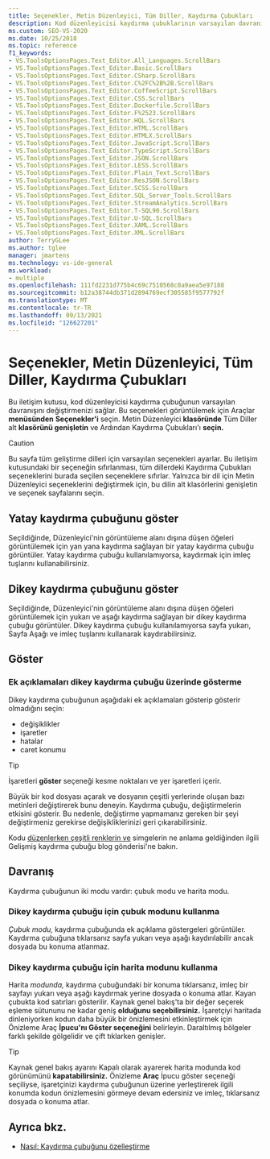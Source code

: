 ```yaml
---
title: Seçenekler, Metin Düzenleyici, Tüm Diller, Kaydırma Çubukları
description: Kod düzenleyicisi kaydırma çubuklarının varsayılan davranışını değiştirmek için Tüm Diller bölümündeki Kaydırma Çubukları sayfasını kullanmayı Visual Studio.
ms.custom: SEO-VS-2020
ms.date: 10/25/2018
ms.topic: reference
f1_keywords:
- VS.ToolsOptionsPages.Text_Editor.All_Languages.ScrollBars
- VS.ToolsOptionsPages.Text_Editor.Basic.ScrollBars
- VS.ToolsOptionsPages.Text_Editor.CSharp.ScrollBars
- VS.ToolsOptionsPages.Text_Editor.C%2FC%2B%2B.ScrollBars
- VS.ToolsOptionsPages.Text_Editor.CoffeeScript.ScrollBars
- VS.ToolsOptionsPages.Text_Editor.CSS.ScrollBars
- VS.ToolsOptionsPages.Text_Editor.Dockerfile.ScrollBars
- VS.ToolsOptionsPages.Text_Editor.F%2523.ScrollBars
- VS.ToolsOptionsPages.Text_Editor.HQL.ScrollBars
- VS.ToolsOptionsPages.Text_Editor.HTML.ScrollBars
- VS.ToolsOptionsPages.Text_Editor.HTMLX.ScrollBars
- VS.ToolsOptionsPages.Text_Editor.JavaScript.ScrollBars
- VS.ToolsOptionsPages.Text_Editor.TypeScript.ScrollBars
- VS.ToolsOptionsPages.Text_Editor.JSON.ScrollBars
- VS.ToolsOptionsPages.Text_Editor.LESS.ScrollBars
- VS.ToolsOptionsPages.Text_Editor.Plain_Text.ScrollBars
- VS.ToolsOptionsPages.Text_Editor.ResJSON.ScrollBars
- VS.ToolsOptionsPages.Text_Editor.SCSS.ScrollBars
- VS.ToolsOptionsPages.Text_Editor.SQL_Server_Tools.ScrollBars
- VS.ToolsOptionsPages.Text_Editor.StreamAnalytics.ScrollBars
- VS.ToolsOptionsPages.Text_Editor.T-SQL90.ScrollBars
- VS.ToolsOptionsPages.Text_Editor.U-SQL.ScrollBars
- VS.ToolsOptionsPages.Text_Editor.XAML.ScrollBars
- VS.ToolsOptionsPages.Text_Editor.XML.ScrollBars
author: TerryGLee
ms.author: tglee
manager: jmartens
ms.technology: vs-ide-general
ms.workload:
- multiple
ms.openlocfilehash: 111fd2231d775b4c69c7510568c8a9aea5e97188
ms.sourcegitcommit: b12a38744db371d2894769ecf305585f9577792f
ms.translationtype: MT
ms.contentlocale: tr-TR
ms.lasthandoff: 09/13/2021
ms.locfileid: "126627201"
---
```

# <a name="options-text-editor-all-languages-scroll-bars"></a>Seçenekler, Metin Düzenleyici, Tüm Diller, Kaydırma Çubukları
Bu iletişim kutusu, kod düzenleyicisi kaydırma çubuğunun varsayılan davranışını değiştirmenizi sağlar. Bu seçenekleri görüntülemek için Araçlar **menüsünden** **Seçenekler'i** seçin. Metin Düzenleyici **klasöründe** Tüm Diller alt **klasörünü genişletin** ve Ardından Kaydırma Çubukları'ı **seçin.**

> [!CAUTION]
> Bu sayfa tüm geliştirme dilleri için varsayılan seçenekleri ayarlar. Bu iletişim kutusundaki bir seçeneğin sıfırlanması, tüm dillerdeki Kaydırma Çubukları seçeneklerini burada seçilen seçeneklere sıfırlar. Yalnızca bir dil için Metin Düzenleyici seçeneklerini değiştirmek için, bu dilin alt klasörlerini genişletin ve seçenek sayfalarını seçin.

## <a name="show-horizontal-scroll-bar"></a>Yatay kaydırma çubuğunu göster

Seçildiğinde, Düzenleyici'nin görüntüleme alanı dışına düşen öğeleri görüntülemek için yan yana kaydırma sağlayan bir yatay kaydırma çubuğu görüntüler. Yatay kaydırma çubuğu kullanılamıyorsa, kaydırmak için imleç tuşlarını kullanabilirsiniz.

## <a name="show-vertical-scroll-bar"></a>Dikey kaydırma çubuğunu göster

Seçildiğinde, Düzenleyici'nin görüntüleme alanı dışına düşen öğeleri görüntülemek için yukarı ve aşağı kaydırma sağlayan bir dikey kaydırma çubuğu görüntüler. Dikey kaydırma çubuğu kullanılamıyorsa sayfa yukarı, Sayfa Aşağı ve imleç tuşlarını kullanarak kaydırabilirsiniz.

## <a name="display"></a>Göster

### <a name="show-annotations-over-vertical-scroll-bar"></a>Ek açıklamaları dikey kaydırma çubuğu üzerinde gösterme

Dikey kaydırma çubuğunun aşağıdaki ek açıklamaları gösterip gösterir olmadığını seçin:

- değişiklikler
- işaretler
- hatalar
- caret konumu

> [!TIP]
> İşaretleri **göster** seçeneği kesme noktaları ve yer işaretleri içerir.

Büyük bir kod dosyası açarak ve dosyanın çeşitli yerlerinde oluşan bazı metinleri değiştirerek bunu deneyin. Kaydırma çubuğu, değiştirmelerin etkisini gösterir. Bu nedenle, değiştirme yapmamanız gereken bir şeyi değiştirmeniz gerekirse değişikliklerinizi geri çıkarabilirsiniz.

Kodu [düzenlerken çeşitli renklerin ve](/archive/blogs/cdnstudents/visual-studio-tips-and-tricks-enhanced-scroll-bar) simgelerin ne anlama geldiğinden ilgili Gelişmiş kaydırma çubuğu blog gönderisi'ne bakın.

## <a name="behavior"></a>Davranış

Kaydırma çubuğunun iki modu vardır: çubuk modu ve harita modu.

### <a name="use-bar-mode-for-vertical-scroll-bar"></a>Dikey kaydırma çubuğu için çubuk modunu kullanma

*Çubuk modu,* kaydırma çubuğunda ek açıklama göstergeleri görüntüler. Kaydırma çubuğuna tıklarsanız sayfa yukarı veya aşağı kaydırılabilir ancak dosyada bu konuma atlanmaz.

### <a name="use-map-mode-for-vertical-scroll-bar"></a>Dikey kaydırma çubuğu için harita modunu kullanma

Harita *modunda,* kaydırma çubuğundaki bir konuma tıklarsanız, imleç bir sayfayı yukarı veya aşağı kaydırmak yerine dosyada o konuma atlar. Kayan çubukta kod satırları gösterilir. Kaynak genel bakış'ta bir değer seçerek eşleme sütununu ne kadar geniş **olduğunu seçebilirsiniz.** İşaretçiyi haritada dinleniyorken kodun daha büyük bir önizlemesini etkinleştirmek için Önizleme Araç **İpucu'nı Göster seçeneğini** belirleyin. Daraltılmış bölgeler farklı şekilde gölgelidir ve çift tıklarken genişler.

> [!TIP]
> Kaynak genel bakış ayarını Kapalı olarak ayarerek harita modunda kod görünümünü **kapatabilirsiniz.**  Önizleme **Araç** İpucu göster seçeneği seçiliyse, işaretçinizi kaydırma çubuğunun üzerine yerleştirerek ilgili konumda kodun önizlemesini görmeye devam edersiniz ve imleç, tıklarsanız dosyada o konuma atlar.

## <a name="see-also"></a>Ayrıca bkz.

- [Nasıl: Kaydırma çubuğunu özelleştirme](../how-to-track-your-code-by-customizing-the-scrollbar.md)